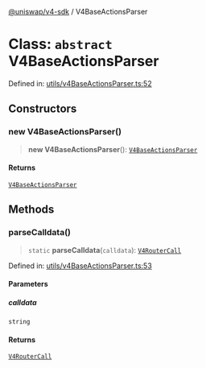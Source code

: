 [@uniswap/v4-sdk](https://github.com/Uniswap/sdks/tree/main/sdks/v4-sdk) / V4BaseActionsParser

# Class: `abstract` V4BaseActionsParser

Defined in: [utils/v4BaseActionsParser.ts:52](https://github.com/Uniswap/sdks/blob/c1c9f64f11640c79a680f539823458931629e6ed/sdks/v4-sdk/src/utils/v4BaseActionsParser.ts#L52)

## Constructors

### new V4BaseActionsParser()

> **new V4BaseActionsParser**(): [`V4BaseActionsParser`](V4BaseActionsParser.md)

#### Returns

[`V4BaseActionsParser`](V4BaseActionsParser.md)

## Methods

### parseCalldata()

> `static` **parseCalldata**(`calldata`): [`V4RouterCall`](../typeAliases/V4RouterCall.md)

Defined in: [utils/v4BaseActionsParser.ts:53](https://github.com/Uniswap/sdks/blob/c1c9f64f11640c79a680f539823458931629e6ed/sdks/v4-sdk/src/utils/v4BaseActionsParser.ts#L53)

#### Parameters

##### calldata

`string`

#### Returns

[`V4RouterCall`](../typeAliases/V4RouterCall.md)
